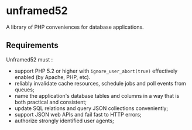unframed52
===
A library of PHP conveniences for database applications.

Requirements
---
Unframed52 must :

- support PHP 5.2 or higher with `ignore_user_abort(true)` effectively enabled (by Apache, PHP, etc).
- reliably invalidate cache resources, schedule jobs and poll events from queues;
- name the application's database tables and columns in a way that is both practical and consistent;
- update SQL relations and query JSON collections conveniently;
- support JSON web APIs and fail fast to HTTP errors;
- authorize strongly identified user agents;
